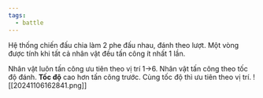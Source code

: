 ```yaml
---
tags:
  - battle
---
```


Hệ thống chiến đấu chia làm 2 phe đấu nhau, đánh theo lượt. 
Một vòng được tính khi tất cả nhân vật đều tấn công ít nhất 1 lần.

Nhân vật luôn tấn công ưu tiên theo vị trí 1->6.
Nhân vật tấn công theo tốc độ đánh. **Tốc độ** cao hơn tấn công trước.
Cùng tốc độ thì ưu tiên theo vị trí.
![[20241106162841.png]]